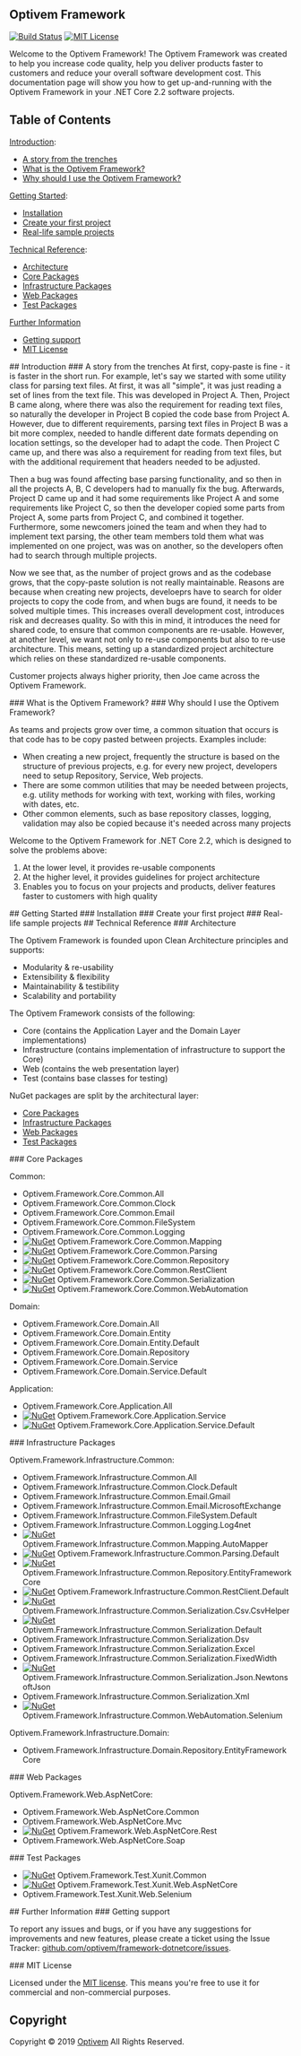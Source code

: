 ## Optivem Framework

[![Build Status](https://img.shields.io/appveyor/ci/optivem/framework-dotnetcore.svg)](https://ci.appveyor.com/project/optivem/framework-dotnetcore)
[![MIT License](http://img.shields.io/badge/license-MIT-brightgreen.svg)](http://opensource.org/licenses/MIT)

Welcome to the Optivem Framework! The Optivem Framework was created to help you increase code quality, help you deliver products faster to customers and reduce your overall software development cost. This documentation page will show you how to get up-and-running with the Optivem Framework in your .NET Core 2.2 software projects. 

## Table of Contents

[Introduction](#introduction):
* [A story from the trenches](#story)
* [What is the Optivem Framework?](#what)
* [Why should I use the Optivem Framework?](#why)


[Getting Started](#getting-started):
* [Installation](#installation)
* [Create your first project](#first-project)
* [Real-life sample projects](#sample-projects)

[Technical Reference](#technical-reference):

* [Architecture](#architecture)
* [Core Packages](#core-packages)
* [Infrastructure Packages](#infrastructure-packages)
* [Web Packages](#web-packages)
* [Test Packages](#test-packages)

[Further Information](#further-information)
* [Getting support](#support)
* [MIT License](#license)

<a name="introduction" />
## Introduction

<a name="story" />
### A story from the trenches
At first, copy-paste is fine - it is faster in the short run. For example, let's say we started with some utility class for parsing text files. At first, it was all "simple", it was just reading a set of lines from the text file. This was developed in Project A. Then, Project B came along, where there was also the requirement for reading text files, so naturally the developer in Project B copied the code base from Project A. However, due to different requirements, parsing text files in Project B was a bit more complex, needed to handle different date formats depending on location settings, so the developer had to adapt the code. Then Project C came up, and there was also a requirement for reading from text files, but with the additional requirement that headers needed to be adjusted. 

Then a bug was found affecting base parsing functionality, and so then in all the projects A, B, C developers had to manually fix the bug. Afterwards, Project D came up and it had some requirements like Project A and some requirements like Project C, so then the developer copied some parts from Project A, some parts from Project C, and combined it together. Furthermore, some newcomers joined the team and when they had to implement text parsing, the other team members told them what was implemented on one project, was was on another, so the developers often had to search through multiple projects.

Now we see that, as the number of project grows and as the codebase grows, that the copy-paste solution is not really maintainable. Reasons are because when creating new projects, develoeprs have to search for older projects to copy the code from, and when bugs are found, it needs to be solved multiple times. This increases overall development cost, introduces risk and decreases quality. So with this in mind, it introduces the need for shared code, to ensure that common components are re-usable. However, at another level, we want not only to re-use components but also to re-use architecture. This means, setting up a standardized project architecture which relies on these standardized re-usable components.

Customer projects always higher priority, then Joe came across the Optivem Framework.

<a name="what" />
### What is the Optivem Framework?



<a name="why" />
### Why should I use the Optivem Framework?

As teams and projects grow over time, a common situation that occurs is that code has to be copy pasted between projects. Examples include:
* When creating a new project, frequently the structure is based on the structure of previous projects, e.g. for every new project, developers need to setup Repository, Service, Web projects.
* There are some common utilities that may be needed between projects, e.g. utility methods for working with text, working with files, working with dates, etc.
* Other common elements, such as base repository classes, logging, validation may also be copied because it's needed across many projects

Welcome to the Optivem Framework for .NET Core 2.2, which is designed to solve the problems above:
1. At the lower level, it provides re-usable components
2. At the higher level, it provides guidelines for project architecture
3. Enables you to focus on your projects and products, deliver features faster to customers with high quality




<a name="getting-started" />
## Getting Started

<a name="installation" />
### Installation 

<a name="first-project" />
### Create your first project 

<a name="sample-projects" />
### Real-life sample projects




<a name="technical-reference" />
## Technical Reference

<a name="architecture" />
### Architecture

The Optivem Framework is founded upon Clean Architecture principles and supports:
* Modularity & re-usability
* Extensibility & flexibility
* Maintainability & testibility
* Scalability and portability

The Optivem Framework consists of the following:
* Core (contains the Application Layer and the Domain Layer implementations)
* Infrastructure (contains implementation of infrastructure to support the Core)
* Web (contains the web presentation layer)
* Test (contains base classes for testing)

NuGet packages are split by the architectural layer:
* [Core Packages](#core-packages)
* [Infrastructure Packages](#infrastructure-packages)
* [Web Packages](#web-packages)
* [Test Packages](#test-packages)

<a name="core-packages" />
### Core Packages

Common:

* Optivem.Framework.Core.Common.All
* Optivem.Framework.Core.Common.Clock
* Optivem.Framework.Core.Common.Email
* Optivem.Framework.Core.Common.FileSystem
* Optivem.Framework.Core.Common.Logging
* [![NuGet](https://img.shields.io/nuget/v/Optivem.Framework.Core.Common.Mapping.svg)](https://www.nuget.org/packages/Optivem.Framework.Core.Common.Mapping) Optivem.Framework.Core.Common.Mapping
* [![NuGet](https://img.shields.io/nuget/v/Optivem.Framework.Core.Common.Parsing.svg)](https://www.nuget.org/packages/Optivem.Framework.Core.Common.Parsing) Optivem.Framework.Core.Common.Parsing
* [![NuGet](https://img.shields.io/nuget/v/Optivem.Framework.Core.Common.Repository.svg)](https://www.nuget.org/packages/Optivem.Framework.Core.Common.Repository) Optivem.Framework.Core.Common.Repository
* [![NuGet](https://img.shields.io/nuget/v/Optivem.Framework.Core.Common.RestClient.svg)](https://www.nuget.org/packages/Optivem.Framework.Core.Common.RestClient) Optivem.Framework.Core.Common.RestClient
* [![NuGet](https://img.shields.io/nuget/v/Optivem.Framework.Core.Common.Serialization.svg)](https://www.nuget.org/packages/Optivem.Framework.Core.Common.Serialization) Optivem.Framework.Core.Common.Serialization
* [![NuGet](https://img.shields.io/nuget/v/Optivem.Framework.Core.Common.WebAutomation.svg)](https://www.nuget.org/packages/Optivem.Framework.Core.Common.WebAutomation) Optivem.Framework.Core.Common.WebAutomation

Domain:

* Optivem.Framework.Core.Domain.All
* Optivem.Framework.Core.Domain.Entity
* Optivem.Framework.Core.Domain.Entity.Default
* Optivem.Framework.Core.Domain.Repository
* Optivem.Framework.Core.Domain.Service
* Optivem.Framework.Core.Domain.Service.Default

Application:

* Optivem.Framework.Core.Application.All
* [![NuGet](https://img.shields.io/nuget/v/Optivem.Framework.Core.Application.Service.svg)](https://www.nuget.org/packages/Optivem.Framework.Core.Application.Service) Optivem.Framework.Core.Application.Service
* [![NuGet](https://img.shields.io/nuget/v/Optivem.Framework.Core.Application.Service.Default.svg)](https://www.nuget.org/packages/Optivem.Framework.Core.Application.Service.Default) Optivem.Framework.Core.Application.Service.Default

<a name="infrastructure-packages" />
### Infrastructure Packages

Optivem.Framework.Infrastructure.Common:

* Optivem.Framework.Infrastructure.Common.All
* Optivem.Framework.Infrastructure.Common.Clock.Default
* Optivem.Framework.Infrastructure.Common.Email.Gmail
* Optivem.Framework.Infrastructure.Common.Email.MicrosoftExchange
* Optivem.Framework.Infrastructure.Common.FileSystem.Default
* Optivem.Framework.Infrastructure.Common.Logging.Log4net
* [![NuGet](https://img.shields.io/nuget/v/Optivem.Framework.Infrastructure.Common.Mapping.AutoMapper.svg)](https://www.nuget.org/packages/Optivem.Framework.Infrastructure.Common.Mapping.AutoMapper) Optivem.Framework.Infrastructure.Common.Mapping.AutoMapper
* [![NuGet](https://img.shields.io/nuget/v/Optivem.Framework.Infrastructure.Common.Parsing.Default.svg)](https://www.nuget.org/packages/Optivem.Framework.Infrastructure.Common.Parsing.Default) Optivem.Framework.Infrastructure.Common.Parsing.Default
* [![NuGet](https://img.shields.io/nuget/v/Optivem.Framework.Infrastructure.Common.Repository.EntityFrameworkCore.svg)](https://www.nuget.org/packages/Optivem.Framework.Infrastructure.Common.Repository.EntityFrameworkCore) Optivem.Framework.Infrastructure.Common.Repository.EntityFrameworkCore
* [![NuGet](https://img.shields.io/nuget/v/Optivem.Framework.Infrastructure.Common.RestClient.Default.svg)](https://www.nuget.org/packages/Optivem.Framework.Infrastructure.Common.RestClient.Default) Optivem.Framework.Infrastructure.Common.RestClient.Default
* [![NuGet](https://img.shields.io/nuget/v/Optivem.Framework.Infrastructure.Common.Serialization.Csv.CsvHelper.svg)](https://www.nuget.org/packages/Optivem.Framework.Infrastructure.Common.Serialization.Csv.CsvHelper) Optivem.Framework.Infrastructure.Common.Serialization.Csv.CsvHelper
* [![NuGet](https://img.shields.io/nuget/v/Optivem.Framework.Infrastructure.Common.Serialization.Default.svg)](https://www.nuget.org/packages/Optivem.Framework.Infrastructure.Common.Serialization.Default) Optivem.Framework.Infrastructure.Common.Serialization.Default
* Optivem.Framework.Infrastructure.Common.Serialization.Dsv
* Optivem.Framework.Infrastructure.Common.Serialization.Excel
* Optivem.Framework.Infrastructure.Common.Serialization.FixedWidth
* [![NuGet](https://img.shields.io/nuget/v/Optivem.Framework.Infrastructure.Common.Serialization.Json.NewtonsoftJson.svg)](https://www.nuget.org/packages/Optivem.Framework.Infrastructure.Common.Serialization.Json.NewtonsoftJson) Optivem.Framework.Infrastructure.Common.Serialization.Json.NewtonsoftJson
* Optivem.Framework.Infrastructure.Common.Serialization.Xml
* [![NuGet](https://img.shields.io/nuget/v/Optivem.Framework.Infrastructure.Common.WebAutomation.Selenium.svg)](https://www.nuget.org/packages/Optivem.Framework.Infrastructure.Common.WebAutomation.Selenium) Optivem.Framework.Infrastructure.Common.WebAutomation.Selenium


<!-- TODO: VC: TEMP -->
<!-- * [![NuGet](https://img.shields.io/nuget/v/Optivem.Framework.Infrastructure.Common.XYZ.svg)](https://www.nuget.org/packages/Optivem.Framework.Infrastructure.Common.XYZ) Optivem.Framework.Infrastructure.Common.XYZ -->


Optivem.Framework.Infrastructure.Domain:
* Optivem.Framework.Infrastructure.Domain.Repository.EntityFrameworkCore

<a name="web-packages" />
### Web Packages

Optivem.Framework.Web.AspNetCore:
* Optivem.Framework.Web.AspNetCore.Common
* Optivem.Framework.Web.AspNetCore.Mvc
* [![NuGet](https://img.shields.io/nuget/v/Optivem.Framework.Web.AspNetCore.Rest.svg)](https://www.nuget.org/packages/Optivem.Framework.Web.AspNetCore.Rest) Optivem.Framework.Web.AspNetCore.Rest
* Optivem.Framework.Web.AspNetCore.Soap

<a name="test-packages" />
### Test Packages

* [![NuGet](https://img.shields.io/nuget/v/Optivem.Framework.Test.Xunit.Common.svg)](https://www.nuget.org/packages/Optivem.Framework.Test.Xunit.Common) Optivem.Framework.Test.Xunit.Common
* [![NuGet](https://img.shields.io/nuget/v/Optivem.Framework.Test.Xunit.Web.AspNetCore.svg)](https://www.nuget.org/packages/Optivem.Framework.Test.Xunit.Web.AspNetCore) Optivem.Framework.Test.Xunit.Web.AspNetCore
* Optivem.Framework.Test.Xunit.Web.Selenium



<a name="further-information" />
## Further Information

<a name="support" />
### Getting support

To report any issues and bugs, or if you have any suggestions for improvements and new features, please create a ticket using the Issue Tracker: [github.com/optivem/framework-dotnetcore/issues](https://github.com/optivem/framework-dotnetcore/issues).

<a name="license" />
### MIT License

Licensed under the [MIT license](http://opensource.org/licenses/mit-license.php). This means you're free to use it for commercial and non-commercial purposes.

## Copyright

Copyright © 2019 [Optivem](https://www.optivem.com/) All Rights Reserved.